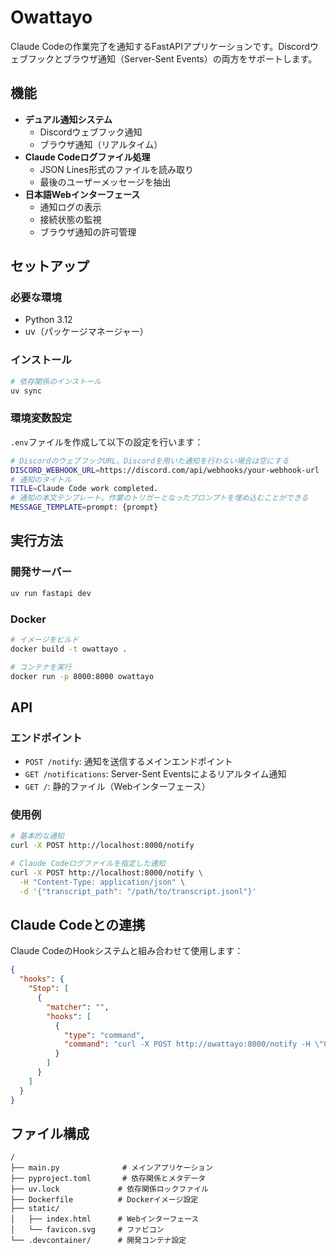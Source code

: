 # Owattayo

Claude Codeの作業完了を通知するFastAPIアプリケーションです。Discordウェブフックとブラウザ通知（Server-Sent Events）の両方をサポートします。

## 機能

- **デュアル通知システム**
  - Discordウェブフック通知
  - ブラウザ通知（リアルタイム）
- **Claude Codeログファイル処理**
  - JSON Lines形式のファイルを読み取り
  - 最後のユーザーメッセージを抽出
- **日本語Webインターフェース**
  - 通知ログの表示
  - 接続状態の監視
  - ブラウザ通知の許可管理

## セットアップ

### 必要な環境
- Python 3.12
- uv（パッケージマネージャー）

### インストール

```bash
# 依存関係のインストール
uv sync
```

### 環境変数設定

`.env`ファイルを作成して以下の設定を行います：

```bash
# DiscordのウェブフックURL。Discordを用いた通知を行わない場合は空にする
DISCORD_WEBHOOK_URL=https://discord.com/api/webhooks/your-webhook-url
# 通知のタイトル
TITLE=Claude Code work completed.
# 通知の本文テンプレート。作業のトリガーとなったプロンプトを埋め込むことができる
MESSAGE_TEMPLATE=prompt: {prompt}
```

## 実行方法

### 開発サーバー

```bash
uv run fastapi dev
```

### Docker

```bash
# イメージをビルド
docker build -t owattayo .

# コンテナを実行
docker run -p 8000:8000 owattayo
```

## API

### エンドポイント

- `POST /notify`: 通知を送信するメインエンドポイント
- `GET /notifications`: Server-Sent Eventsによるリアルタイム通知
- `GET /`: 静的ファイル（Webインターフェース）

### 使用例

```bash
# 基本的な通知
curl -X POST http://localhost:8000/notify

# Claude Codeログファイルを指定した通知
curl -X POST http://localhost:8000/notify \
  -H "Content-Type: application/json" \
  -d '{"transcript_path": "/path/to/transcript.jsonl"}'
```

## Claude Codeとの連携

Claude CodeのHookシステムと組み合わせて使用します：

```json
{
  "hooks": {
    "Stop": [
      {
        "matcher": "",
        "hooks": [
          {
            "type": "command",
            "command": "curl -X POST http://owattayo:8000/notify -H \"Content-Type: application/json\" -d @-"
          }
        ]
      }
    ]
  }
}
```

## ファイル構成

```
/
├── main.py              # メインアプリケーション
├── pyproject.toml       # 依存関係とメタデータ
├── uv.lock             # 依存関係ロックファイル
├── Dockerfile          # Dockerイメージ設定
├── static/
│   ├── index.html      # Webインターフェース
│   └── favicon.svg     # ファビコン
└── .devcontainer/      # 開発コンテナ設定
```
